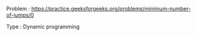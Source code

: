 Problem : https://practice.geeksforgeeks.org/problems/minimum-number-of-jumps/0

Type : Dynamic programming
